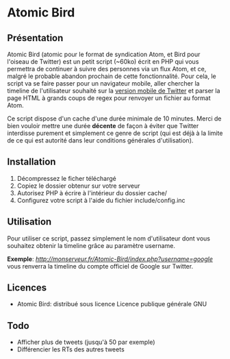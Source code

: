 # Atomic Bird
## Présentation

Atomic Bird (atomic pour le format de syndication Atom, et Bird pour l'oiseau de Twitter) est un petit script (~60ko) écrit en PHP qui vous permettra de continuer à suivre des personnes via un flux Atom, et ce, malgré le probable abandon prochain de cette fonctionnalité. Pour cela, le script va se faire passer pour un navigateur mobile, aller chercher la timeline de l'utilisateur souhaité sur la [version mobile de Twitter](mobile.twitter.com) et parser la page HTML à grands coups de regex pour renvoyer un fichier au format Atom.

Ce script dispose d'un cache d'une durée minimale de 10 minutes. Merci de bien vouloir mettre une durée **décente** de façon à éviter que Twitter interdisse purement et simplement ce genre de script (qui est déjà à la limite de ce qui est autorité dans leur conditions générales d'utilisation).

## Installation

1. Décompressez le ficher téléchargé
2. Copiez le dossier obtenur sur votre serveur
3. Autorisez PHP à écrire à l'intérieur du dossier cache/
3. Configurez votre script à l'aide du fichier include/config.inc

## Utilisation

Pour utiliser ce script, passez simplement le nom d'utilisateur dont vous souhaitez obtenir la timeline grâce au paramètre username.

**Exemple**: *http://monserveur.fr/Atomic-Bird/index.php?username=google* vous renverra la timeline du compte officiel de Google sur Twitter.

## Licences
* Atomic Bird: distribué sous licence Licence publique générale GNU

## Todo
* Afficher plus de tweets (jusqu'à 50 par exemple)
* Différencier les RTs des autres tweets